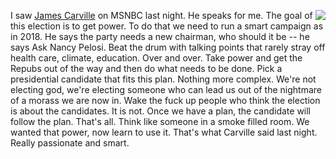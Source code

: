 <img src="http://scripting.com/images/2020/02/05/carville.png" border="0" align="right">I saw <a href="https://twitter.com/davewiner/status/1224834573688766466">James Carville</a> on MSNBC last night. He speaks for me. The goal of this election is to get power. To do that we need to run a smart campaign as in 2018. He says the party needs a new chairman, who should it be -- he says Ask Nancy Pelosi. Beat the drum with talking points that rarely stray off health care, climate, education. Over and over.  Take power and get the Repubs out of the way and then do what needs to be done. Pick a presidential candidate that fits this plan. Nothing more complex. We're not electing god, we're electing someone who can lead us out of the nightmare of a morass we are now in. Wake the fuck up people who think the election is about the candidates. It is not. Once we have a plan, the candidate will follow the plan. That's all. Think like someone in a smoke filled room. We wanted that power, now learn to use it. That's what Carville said last night. Really passionate and smart. 

